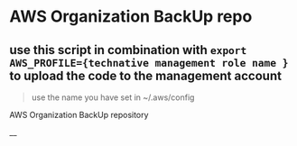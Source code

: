 # AWS Organization BackUp repo

## use this script in combination with `export AWS_PROFILE={technative management role name }` to upload the code to the management account

> use the name you have set in ~/.aws/config

AWS Organization BackUp repository

__
